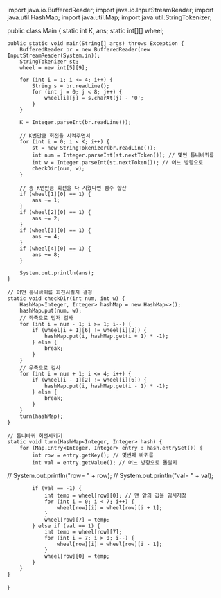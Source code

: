 import java.io.BufferedReader;
import java.io.InputStreamReader;
import java.util.HashMap;
import java.util.Map;
import java.util.StringTokenizer;

public class Main {
	static int K, ans;
	static int[][] wheel;

	public static void main(String[] args) throws Exception {
		BufferedReader br = new BufferedReader(new InputStreamReader(System.in));
		StringTokenizer st;
		wheel = new int[5][9];

		for (int i = 1; i <= 4; i++) {
			String s = br.readLine();
			for (int j = 0; j < 8; j++) {
				wheel[i][j] = s.charAt(j) - '0';
			}
		}

		K = Integer.parseInt(br.readLine());

		// K번만큼 회전을 시켜주면서
		for (int i = 0; i < K; i++) {
			st = new StringTokenizer(br.readLine());
			int num = Integer.parseInt(st.nextToken()); // 몇번 톱니바퀴를
			int w = Integer.parseInt(st.nextToken()); // 어느 방향으로
			checkDir(num, w);
		}

		// 총 K번만큼 회전을 다 시켰다면 점수 합산
		if (wheel[1][0] == 1) {
			ans += 1;
		}
		if (wheel[2][0] == 1) {
			ans += 2;
		}
		if (wheel[3][0] == 1) {
			ans += 4;
		}
		if (wheel[4][0] == 1) {
			ans += 8;
		}

		System.out.println(ans);
	}

	// 어떤 톱니바퀴를 회전시킬지 결정
	static void checkDir(int num, int w) {
		HashMap<Integer, Integer> hashMap = new HashMap<>();
		hashMap.put(num, w);
		// 좌측으로 먼저 검사
		for (int i = num - 1; i >= 1; i--) {
			if (wheel[i + 1][6] != wheel[i][2]) {
				hashMap.put(i, hashMap.get(i + 1) * -1);
			} else {
				break;
			}
		}
		// 우측으로 검사
		for (int i = num + 1; i <= 4; i++) {
			if (wheel[i - 1][2] != wheel[i][6]) {
				hashMap.put(i, hashMap.get(i - 1) * -1);
			} else {
				break;
			}
		}
		turn(hashMap);
	}

	// 톱니바퀴 회전시키기
	static void turn(HashMap<Integer, Integer> hash) {
		for (Map.Entry<Integer, Integer> entry : hash.entrySet()) {
			int row = entry.getKey(); // 몇번째 바퀴를
			int val = entry.getValue(); // 어느 방향으로 돌릴지
//			System.out.println("row= " + row);
//			System.out.println("val= " + val);

			if (val == -1) {
				int temp = wheel[row][0]; // 맨 앞의 값을 임시저장
				for (int i = 0; i < 7; i++) {
					wheel[row][i] = wheel[row][i + 1];
				}
				wheel[row][7] = temp;
			} else if (val == 1) {
				int temp = wheel[row][7];
				for (int i = 7; i > 0; i--) {
					wheel[row][i] = wheel[row][i - 1];
				}
				wheel[row][0] = temp;
			}
		}
	}
}
